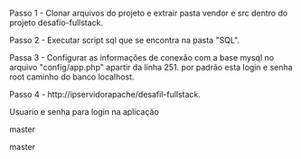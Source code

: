 <p>Passo 1 - Clonar arquivos do projeto e extrair pasta vendor e src dentro do projeto desafio-fullstack.</p>
<p>Passo 2 - Executar script sql que se encontra na pasta "SQL".</p>
<p>Passa 3 - Configurar as informações de conexão com a base mysql no arquivo "config/app.php" apartir da linha 251. por padrão esta login e senha root caminho do banco localhost.</p>
<p>Passo 4 - http://ipservidorapache/desafil-fullstack.</p>


<p>Usuario e senha para login na aplicação</p>
<p>master</p>
<p>master</p>
